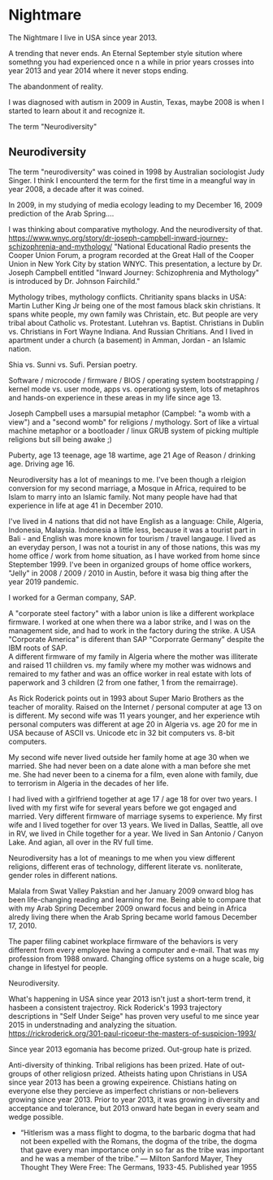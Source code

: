 # Nightmare

The Nightmare I live in USA since year 2013.

A trending that never ends. An Eternal September style sitution where somethng you had experienced once n a while in prior years crosses into year 2013 and year 2014 where it never stops ending.

The abandonment of reality.

I was diagnosed with autism in 2009 in Austin, Texas, maybe 2008 is when I started to learn about it and recognize it. 

The term "Neurodiversity" 

## Neurodiversity

The term "neurodiversity" was coined in 1998 by Australian sociologist Judy Singer. I think I encounterd the term for the first time in a meangful way in year 2008, a decade after it was coined.

In 2009, in my studying of media ecology leading to my December 16, 2009 prediction of the Arab Spring....

I was thinking about comparative mythology. And the neurodiversity of that. https://www.wnyc.org/story/dr-joseph-campbell-inward-journey-schizophrenia-and-mythology/ "National Educational Radio presents the Cooper Union Forum, a program recorded at the Great Hall of the Cooper Union in New York City by station WNYC. This presentation, a lecture by Dr. Joseph Campbell entitled "Inward Journey: Schizophrenia and Mythology" is introduced by Dr. Johnson Fairchild."

Mythology tribes, mythology conflicts. Chritianity spans blacks in USA: Martin Luther King Jr being one of the most famous black skin christians. It spans white people, my own family was Christain, etc. But people are very tribal about Catholic vs. Protestant. Lutehran vs. Baptist. Christians in Dublin vs. Christians in Fort Wayne Indiana. And Russian Chritians. And I lived in apartment under a church (a basement) in Amman, Jordan - an Islamic nation.

Shia vs. Sunni vs. Sufi. Persian poetry.

Software / microcode / firmware / BIOS / operating system bootstrapping / kernel mode vs. user mode, apps vs. operationg system, lots of metaphros and hands-on experience in these areas in my life since age 13.

Joseph Campbell uses a marsupial metaphor (Campbel: "a womb with a view") and a "second womb" for religions / mythology. Sort of like a virtual machine metaphor or a bootloader / linux GRUB system of picking multiple religions but sill being awake ;)

Puberty, age 13 teenage, age 18 wartime, age 21 Age of Reason / drinking age. Driving age 16.

Neurodiversity has a lot of meanings to me. I've been though a rleigion conversion for my second marriage, a Mosque in Africa, required to be Islam to marry into an Islamic family. Not many people have had that experience in life at age 41 in December 2010.

I've lived in 4 nations that did not have English as a language: Chile, Algeria, Indonesia, Malaysia. Indonesia a little less, because it was a tourist part in Bali - and English was more known for tourism / travel langauge. I lived as an everyday person, I was not a tourist in any of those nations, this was my home office / work from home situation, as I have worked from home since Steptember 1999. I've been in organized groups of home office workers, "Jelly" in 2008 / 2009 / 2010 in Austin, before it wasa big thing after the year 2019 pandemic.

I worked for a German company, SAP.

A "corporate steel factory" with a labor union is like a different workplace firmware. I worked at one when there wa a labor strike, and I was on the management side, and had to work in the factory during the strike. 
A USA "Corporate America" is diferent than SAP "Corporrate Germany" despite the IBM roots of SAP.  
A different firmware of my family in Algeria where the mother was illiterate and raised 11 chiildren vs. my family where my mother was widnows and remaired to my father and was an office worker in real estate with lots of paperwork and 3 children (2 from one father, 1 from the remairrage).

As Rick Roderick points out in 1993 about Super Mario Brothers as the teacher of morality. Raised on the Internet / personal computer at age 13 on is different. My second wife was 11 years younger, and her experience wtih personal computers was different at age 20 in Algeria vs. age 20 for me in USA because of ASCII vs. Unicode etc in 32 bit computers vs. 8-bit computers.

My second wife never lived outside her family home at age 30 when we married. She had never been on a date alone with a man before she met me. She had never been to a cinema for a film, even alone with family, due to terrorism in Algeria in the decades of her life.

I had lived with a girlfriend together at age 17 / age 18 for over two years. I lived with my first wife for several years before we got engaged and married. Very different firmware of marriage sysems to experience. My first wife and I lived together for over 13 years. We lived in Dallas, Seattle, all ove in RV, we lived in Chile together for a year. We lived in San Antonio / Canyon Lake. And agian, all over in the RV full time.

Neurodiversity has a lot of meanings to me when you view different religions, different eras of technology, different literate vs. nonliterate, gender roles in different nations.

Malala from Swat Valley Pakstian and her January 2009 onward blog has been life-changing reading and learning for me. Being able to compare that with my Arab Spring December 2009 onward focus and being in Africa alredy  living there when the Arab Spring became world famous December 17, 2010. 

The paper filing cabinet workplace firmware of the behaviors is very different from every employee having a computer and e-mail. That was my profession from 1988 onward. Changing office systems on a huge scale, big change in lifestyel for people.

Neurodiversity.

What's happening in USA since year 2013 isn't just a short-term trend, it hasbeen a consistent trajectroy.  Rick Roderick's 1993 trajectory descriptions in "Self Under Seige" has proven very useful to me since year 2015 in understnading and analyzing the situation. https://rickroderick.org/301-paul-ricoeur-the-masters-of-suspicion-1993/

Since year 2013 egomania has become prized. Out-group hate is prized.

Anti-diversity of thinking. Tribal religions has been prized. Hate of out-groups of other religiosn prized. Atheists hating upon Christians in USA since year 2013 has been a growing expeirence. Chistians hating on everyone else they percieve as imperfect christians or non-believers growing since year 2013.  Prior to year 2013, it was growing in diversity and acceptance and tolerance, but 2013 onward hate began in every seam and wedge possible.

* “Hitlerism was a mass flight to dogma, to the barbaric dogma that had not been expelled with the Romans, the dogma of the tribe, the dogma that gave every man importance only in so far as the tribe was important and he was a member of the tribe.”
― Milton Sanford Mayer, They Thought They Were Free: The Germans, 1933-45. Published year 1955

